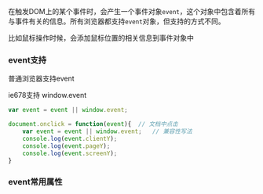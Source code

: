 在触发DOM上的某个事件时，会产生一个事件对象`event`，这个对象中包含着所有与事件有关的信息。所有浏览器都支持`event`对象，但支持的方式不同。 

比如鼠标操作时候，会添加鼠标位置的相关信息到事件对象中

### event支持
普通浏览器支持event

ie678支持 window.event

```js
var event = event || window.event;
```

```js
document.onclick = function(event){  // 文档中点击
    var event = event || window.event;   // 兼容性写法
    console.log(event.clientY);
    console.log(event.pageY);
    console.log(event.screenY);
}
```

### event常用属性
